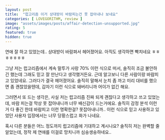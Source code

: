 ```yaml
---
layout: post
title:  "럽고리즘 이거 상대방이 바람피는건 못 잡아내나 보네요"
categories: [ LOVEGORITHM, review ]
image: "assets/images/posts/affair-detection-unsupported.jpg"
rating: 5
featured: true
hidden: true
---
```


연애 잘 하고 있었는데.. 상대방이 바람펴서 헤어졌어요. 아직도 생각하면 빡치네요 ㅎㅎㅎㅎㅎㅎㅎ

그냥 저는 럽고리즘에서 계속 말투가 사랑 70% 이런 식으로 떠서, 솔직히 조금 불안하긴 했는데 그래도 믿고 잘 만난다고 생각했거든요. 근데 알고보니 다른 사람이랑 바람피고 있었네요. 그러다가 결국 헤어졌어요. 솔직히 말해서 눈치 좀 까고 미리 대비를 했으면 좀 괜찮았을텐데, 갑자기 이런 식으로 돼버리니까 어이가 없긴 해요.

그러면서 또 드는 생각은, 사실 저는 럽고리즘 진짜 되게 괜찮다고 생각하고 쓰고 있었는데, 바람 피는걸 막상 못 잡아내니까 너무 배신감이 드는거에요. 솔직히 감정 분석 이런거 다 좋긴 한데 바람피고 이런 명확한걸? 못잡아내니까.. 이런 식으로 믿고 사용하고 있었던 사용자 입장에서는 너무 당황스럽고 화가 나네요.

혹시 다른 분들은 어느 정도까지 럽고리즘에 기대하고 계시나요? 솔직히 저는 완벽할 줄 알았는데, 정작 제 연애를 이걸로 망치니까 심숭생숭하네요..